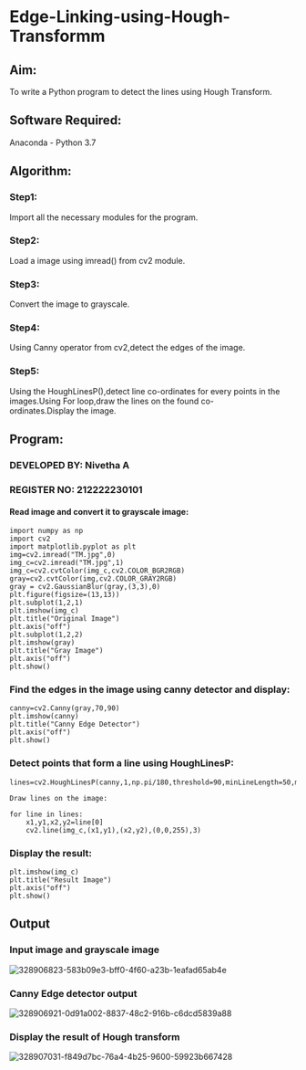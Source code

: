 # Edge-Linking-using-Hough-Transformm
## Aim:
To write a Python program to detect the lines using Hough Transform.

## Software Required:
Anaconda - Python 3.7

## Algorithm:
### Step1:

Import all the necessary modules for the program.
### Step2:

Load a image using imread() from cv2 module.
### Step3:

Convert the image to grayscale.
### Step4:

Using Canny operator from cv2,detect the edges of the image.
### Step5:

Using the HoughLinesP(),detect line co-ordinates for every points in the images.Using For loop,draw the lines on the found co-ordinates.Display the image.

## Program:

### DEVELOPED BY: Nivetha A
### REGISTER NO: 212222230101

#### Read image and convert it to grayscale image:
```
import numpy as np
import cv2
import matplotlib.pyplot as plt
img=cv2.imread("TM.jpg",0)
img_c=cv2.imread("TM.jpg",1)
img_c=cv2.cvtColor(img_c,cv2.COLOR_BGR2RGB)
gray=cv2.cvtColor(img,cv2.COLOR_GRAY2RGB)
gray = cv2.GaussianBlur(gray,(3,3),0)
plt.figure(figsize=(13,13))
plt.subplot(1,2,1)
plt.imshow(img_c)
plt.title("Original Image")
plt.axis("off")
plt.subplot(1,2,2)
plt.imshow(gray)
plt.title("Gray Image")
plt.axis("off")
plt.show()
````
### Find the edges in the image using canny detector and display:
```
canny=cv2.Canny(gray,70,90)
plt.imshow(canny)
plt.title("Canny Edge Detector")
plt.axis("off")
plt.show()
```
### Detect points that form a line using HoughLinesP:
```
lines=cv2.HoughLinesP(canny,1,np.pi/180,threshold=90,minLineLength=50,maxLineGap=90)

Draw lines on the image:

for line in lines:
    x1,y1,x2,y2=line[0]
    cv2.line(img_c,(x1,y1),(x2,y2),(0,0,255),3)
```
### Display the result:
```
plt.imshow(img_c)
plt.title("Result Image")
plt.axis("off")
plt.show()
```
## Output

### Input image and grayscale image
![328906823-583b09e3-bff0-4f60-a23b-1eafad65ab4e](https://github.com/user-attachments/assets/e8a96b82-0a6b-4f3a-b7f7-c1123675c832)

### Canny Edge detector output
![328906921-0d91a002-8837-48c2-916b-c6dcd5839a88](https://github.com/user-attachments/assets/4c1f55fa-63a9-47f0-890a-a58b1f421f99)

### Display the result of Hough transform

![328907031-f849d7bc-76a4-4b25-9600-59923b667428](https://github.com/user-attachments/assets/5b6789d0-19d2-48a9-b83b-8854a12e2a9b)
